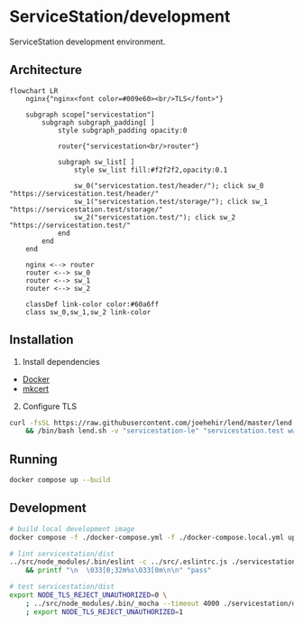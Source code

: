 # ServiceStation/development

ServiceStation development environment.

## Architecture

```mermaid
flowchart LR
    nginx{"nginx<font color=#009e60><br/>TLS</font>"}

    subgraph scope["servicestation"]
        subgraph subgraph_padding[ ]
            style subgraph_padding opacity:0

            router{"servicestation<br/>router"}

            subgraph sw_list[ ]
                style sw_list fill:#f2f2f2,opacity:0.1

                sw_0("servicestation.test/header/"); click sw_0 "https://servicestation.test/header/"
                sw_1("servicestation.test/storage/"); click sw_1 "https://servicestation.test/storage/"
                sw_2("servicestation.test/"); click sw_2 "https://servicestation.test/"
            end
        end
    end

    nginx <--> router
    router <--> sw_0
    router <--> sw_1
    router <--> sw_2

    classDef link-color color:#60a6ff
    class sw_0,sw_1,sw_2 link-color
```

## Installation

1. Install dependencies

* [Docker](https://docs.docker.com/desktop/)
* [mkcert](https://github.com/FiloSottile/mkcert)

2. Configure TLS

```sh
curl -fsSL https://raw.githubusercontent.com/joehehir/lend/master/lend.sh -o lend.sh \
    && /bin/bash lend.sh -v "servicestation-le" "servicestation.test www.servicestation.test"
```

## Running

```sh
docker compose up --build
```

## Development

```sh
# build local development image
docker compose -f ./docker-compose.yml -f ./docker-compose.local.yml up --build -V

# lint servicestation/dist
../src/node_modules/.bin/eslint -c ../src/.eslintrc.js ./servicestation/dist \
    && printf "\n  \033[0;32m%s\033[0m\n\n" "pass"

# test servicestation/dist
export NODE_TLS_REJECT_UNAUTHORIZED=0 \
    ; ../src/node_modules/.bin/_mocha --timeout 4000 ./servicestation/dist/index.test.js \
    ; export NODE_TLS_REJECT_UNAUTHORIZED=1
```
